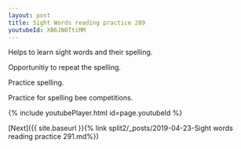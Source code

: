```yaml
---
layout: post
title: Sight Words reading practice 289
youtubeId: XB6JN0TtiMM
---
```

 
 
Helps to learn sight words and their spelling.

Opportunitiy to repeat the spelling. 

Practice spelling. 
 
Practice for spelling bee competitions. 
 
{% include youtubePlayer.html id=page.youtubeId %}
 
 

[Next]({{ site.baseurl }}{% link  split2/_posts/2019-04-23-Sight words reading practice 291.md%})
 
